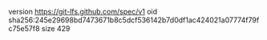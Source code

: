version https://git-lfs.github.com/spec/v1
oid sha256:245e29698bd7473671b8c5dcf536142b7d0df1ac424021a07774f79fc75e57f8
size 429
